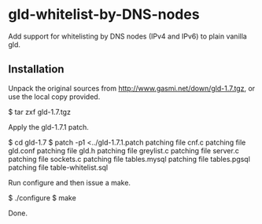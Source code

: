 gld-whitelist-by-DNS-nodes
==========================

Add support for whitelisting by DNS nodes (IPv4 and IPv6) to plain vanilla gld.

Installation
------------

Unpack the original sources from http://www.gasmi.net/down/gld-1.7.tgz, or use
the local copy provided.

$ tar zxf gld-1.7.tgz

Apply the gld-1.7.1 patch.

$ cd gld-1.7
$ patch -p1 <../gld-1.7.1.patch
patching file cnf.c
patching file gld.conf
patching file gld.h
patching file greylist.c
patching file server.c
patching file sockets.c
patching file tables.mysql
patching file tables.pgsql
patching file table-whitelist.sql

Run configure and then issue a make.

$ ./configure
$ make

Done.
